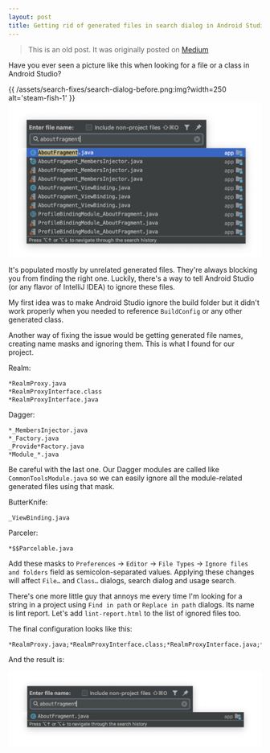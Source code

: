 ```yaml
---
layout: post
title: Getting rid of generated files in search dialog in Android Studio
---
```


> This is an old post. It was originally posted on [Medium](https://medium.com/@aednlaxer/getting-rid-of-generated-files-in-search-dialog-in-android-studio-ae466a1261a4)

Have you ever seen a picture like this when looking for a file or a class in Android Studio?

{{ /assets/search-fixes/search-dialog-before.png:img?width=250 alt='steam-fish-1' }}
![](/assets/search-fixes/search-dialog-before.png)

It's populated mostly by unrelated generated files. They're always blocking you from finding the right one. Luckily, there's a way to tell Android Studio (or any flavor of IntelliJ IDEA) to ignore these files.

My first idea was to make Android Studio ignore the build folder but it didn't work properly when you needed to reference `BuildConfig` or any other generated class.

Another way of fixing the issue would be getting generated file names, creating name masks and ignoring them. This is what I found for our project.

Realm:
```
*RealmProxy.java
*RealmProxyInterface.class
*RealmProxyInterface.java
```

Dagger:
```
*_MembersInjector.java
*_Factory.java
_Provide*Factory.java
*Module_*.java
```

Be careful with the last one. Our Dagger modules are called like `CommonToolsModule.java` so we can easily ignore all the module-related generated files using that mask.

ButterKnife:
```
_ViewBinding.java
```

Parceler:
```
*$$Parcelable.java
```

Add these masks to `Preferences` → `Editor` → `File Types` → `Ignore files and folders` field as semicolon-separated values. Applying these changes will affect `File…` and `Class…` dialogs, search dialog and usage search.

There's one more little guy that annoys me every time I'm looking for a string in a project using `Find in path` or `Replace in path` dialogs. Its name is lint report. Let's add `lint-report.html` to the list of ignored files too.

The final configuration looks like this:

```
*RealmProxy.java;*RealmProxyInterface.class;*RealmProxyInterface.java;*_MembersInjector.java*_Factory.java;_Provide*Factory.java;*Module_*.java;*_ViewBinding.java;*$$Parcelable.java
```

And the result is:

![](/assets/search-fixes/search-dialog-after.png)
